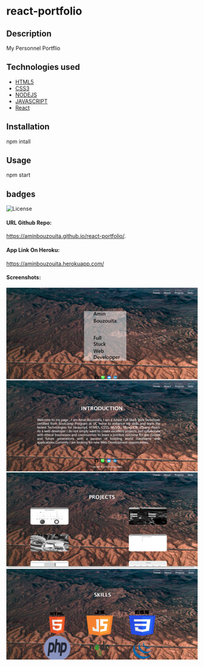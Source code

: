 # react-portfolio
## Description
My Personnel Portflio
## Technologies used
* [HTML5](#HTML5)
* [CSS3](#CSS3)
* [NODEJS](#NODEJS)
* [JAVASCRIPT](#JAVASCRIPT)
* [React](#React)
## Installation
npm intall
## Usage
npm start
## badges
![License](https://img.shields.io/badge/javascript-81.2-blue) 
#### URL Github Repo:
https://aminbouzouita.github.io/react-portfolio/.
#### App Link On Heroku:
https://aminbouzouita.herokuapp.com/
#### Screenshots:
![screenshot](./Screenshots/1.png)
![screenshot](./Screenshots/2.png)
![screenshot](./Screenshots/3.png)
![screenshot](./Screenshots/4.png)
